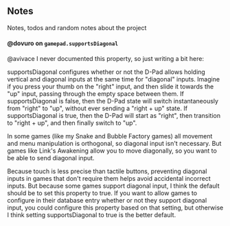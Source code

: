 ## Notes

Notes, todos and random notes about the project

#### @dovuro on `gamepad.supportsDiagonal`

@avivace I never documented this property, so just writing a bit here:

supportsDiagonal configures whether or not the D-Pad allows holding vertical and diagonal inputs at the same time for "diagonal" inputs. Imagine if you press your thumb on the "right" input, and then slide it towards the "up" input, passing through the empty space between them. If supportsDiagonal is false, then the D-Pad state will switch instantaneously from "right" to "up", without ever sending a "right + up" state. If supportsDiagonal is true, then the D-Pad will start as "right", then transition to "right + up", and then finally switch to "up".

In some games (like my Snake and Bubble Factory games) all movement and menu manipulation is orthogonal, so diagonal input isn't necessary. But games like Link's Awakening allow you to move diagonally, so you want to be able to send diagonal input.

Because touch is less precise than tactile buttons, preventing diagonal inputs in games that don't require them helps avoid accidental incorrect inputs. But because some games support diagonal input, I think the default should be to set this property to true. If you want to allow games to configure in their database entry whether or not they support diagonal input, you could configure this property based on that setting, but otherwise I think setting supportsDiagonal to true is the better default.
